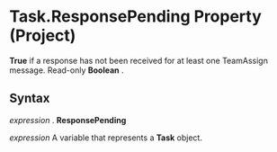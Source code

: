 
# Task.ResponsePending Property (Project)

 **True** if a response has not been received for at least one TeamAssign message. Read-only **Boolean** .


## Syntax

 _expression_ . **ResponsePending**

 _expression_ A variable that represents a **Task** object.

